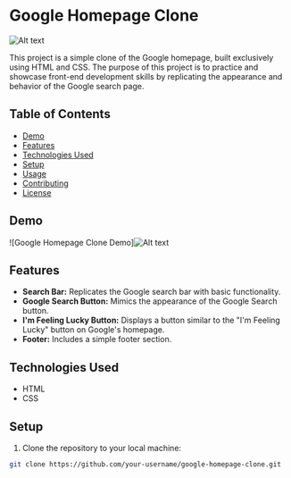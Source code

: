 # Google Homepage Clone

![Alt text](https://drive.google.com/file/d/18rNw0LIG6_mH593yShv_lvQqWCcDaElw/view?usp=sharing)

This project is a simple clone of the Google homepage, built exclusively using HTML and CSS. The purpose of this project is to practice and showcase front-end development skills by replicating the appearance and behavior of the Google search page.

## Table of Contents
- [Demo](#demo)
- [Features](#features)
- [Technologies Used](#technologies-used)
- [Setup](#setup)
- [Usage](#usage)
- [Contributing](#contributing)
- [License](#license)

## Demo

![Google Homepage Clone Demo]![Alt text](https://drive.google.com/file/d/1Lo7NClKK_TNJKu-BoDzvYXqGhiXSc8oM/view?usp=sharing)

## Features

- **Search Bar:** Replicates the Google search bar with basic functionality.
- **Google Search Button:** Mimics the appearance of the Google Search button.
- **I'm Feeling Lucky Button:** Displays a button similar to the "I'm Feeling Lucky" button on Google's homepage.
- **Footer:** Includes a simple footer section.

## Technologies Used

- HTML
- CSS

## Setup

1. Clone the repository to your local machine:

```bash
git clone https://github.com/your-username/google-homepage-clone.git
